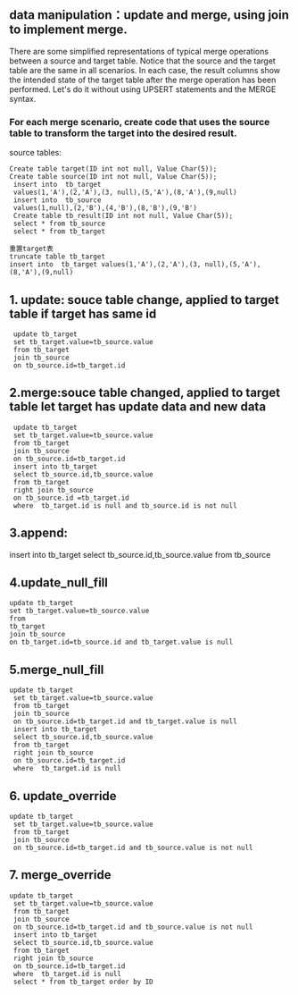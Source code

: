 ## data manipulation：update and merge, using join to implement merge.

There are some simplified representations of typical merge operations between a source and target table. 
Notice that the source and the target table are the same in all scenarios. 
In each case, the result columns show the intended state of the target table after the merge operation has been performed.
Let's do it without using UPSERT statements and the MERGE syntax.

### For each merge scenario, create code that uses the source table to transform the target into the desired result. 

source tables:
```
Create table target(ID int not null, Value Char(5));
Create table source(ID int not null, Value Char(5));
 insert into  tb_target
 values(1,'A'),(2,'A'),(3, null),(5,'A'),(8,'A'),(9,null)
 insert into  tb_source
 values(1,null),(2,'B'),(4,'B'),(8,'B'),(9,'B')
 Create table tb_result(ID int not null, Value Char(5));
 select * from tb_source
 select * from tb_target
```
```
重置target表
truncate table tb_target
insert into  tb_target values(1,'A'),(2,'A'),(3, null),(5,'A'),(8,'A'),(9,null)
```

## 1. update: souce table change, applied to target table if target has same id
```
 update tb_target
 set tb_target.value=tb_source.value
 from tb_target
 join tb_source
 on tb_source.id=tb_target.id
```

## 2.merge:souce table changed, applied to target table let target has update data and new data
```
 update tb_target
 set tb_target.value=tb_source.value
 from tb_target
 join tb_source
 on tb_source.id=tb_target.id
 insert into tb_target
 select tb_source.id,tb_source.value
 from tb_target
 right join tb_source
 on tb_source.id =tb_target.id
 where  tb_target.id is null and tb_source.id is not null
 ```
## 3.append:
 insert into tb_target
 select tb_source.id,tb_source.value
 from tb_source

 

## 4.update_null_fill
```
update tb_target
set tb_target.value=tb_source.value
from
tb_target
join tb_source
on tb_target.id=tb_source.id and tb_target.value is null
 ```

## 5.merge_null_fill 
```
update tb_target
 set tb_target.value=tb_source.value
 from tb_target
 join tb_source
 on tb_source.id=tb_target.id and tb_target.value is null
 insert into tb_target
 select tb_source.id,tb_source.value
 from tb_target
 right join tb_source
 on tb_source.id=tb_target.id
 where  tb_target.id is null
 ```

## 6. update_override
```
update tb_target
 set tb_target.value=tb_source.value
 from tb_target
 join tb_source
 on tb_source.id=tb_target.id and tb_source.value is not null
 ```

## 7. merge_override
```
update tb_target
 set tb_target.value=tb_source.value
 from tb_target
 join tb_source
 on tb_source.id=tb_target.id and tb_source.value is not null
 insert into tb_target
 select tb_source.id,tb_source.value
 from tb_target
 right join tb_source
 on tb_source.id=tb_target.id
 where  tb_target.id is null
 select * from tb_target order by ID
```


